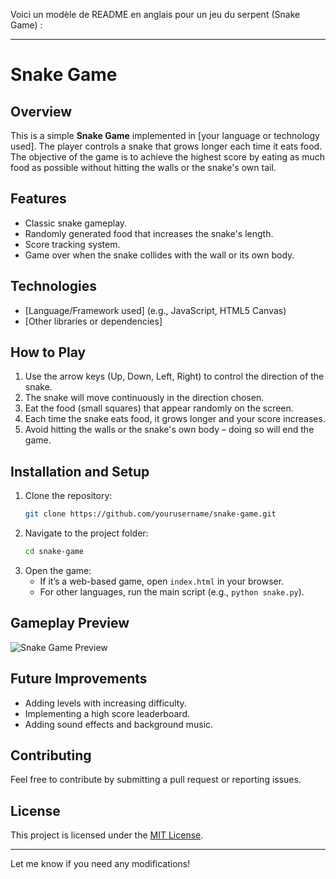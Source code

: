 Voici un modèle de README en anglais pour un jeu du serpent (Snake Game) :

---

# Snake Game

## Overview
This is a simple **Snake Game** implemented in [your language or technology used]. The player controls a snake that grows longer each time it eats food. The objective of the game is to achieve the highest score by eating as much food as possible without hitting the walls or the snake's own tail.

## Features
- Classic snake gameplay.
- Randomly generated food that increases the snake's length.
- Score tracking system.
- Game over when the snake collides with the wall or its own body.

## Technologies
- [Language/Framework used] (e.g., JavaScript, HTML5 Canvas)
- [Other libraries or dependencies]

## How to Play
1. Use the arrow keys (Up, Down, Left, Right) to control the direction of the snake.
2. The snake will move continuously in the direction chosen.
3. Eat the food (small squares) that appear randomly on the screen.
4. Each time the snake eats food, it grows longer and your score increases.
5. Avoid hitting the walls or the snake's own body – doing so will end the game.

## Installation and Setup
1. Clone the repository:
   ```bash
   git clone https://github.com/yourusername/snake-game.git
   ```
2. Navigate to the project folder:
   ```bash
   cd snake-game
   ```
3. Open the game:
   - If it’s a web-based game, open `index.html` in your browser.
   - For other languages, run the main script (e.g., `python snake.py`).

## Gameplay Preview
![Snake Game Preview](path_to_screenshot_or_gif)

## Future Improvements
- Adding levels with increasing difficulty.
- Implementing a high score leaderboard.
- Adding sound effects and background music.

## Contributing
Feel free to contribute by submitting a pull request or reporting issues.

## License
This project is licensed under the [MIT License](LICENSE).

---

Let me know if you need any modifications!
